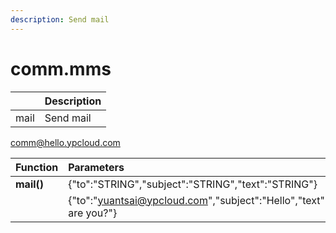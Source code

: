 ```yaml
---
description: Send mail
---
```


# comm.mms

|  | Description |
| :--- | :--- |
| mail | Send mail |

comm@hello.ypcloud.com

| Function | Parameters | Return |
| :--- | :--- | :--- |
| **mail\(\)** | {"to":"STRING","subject":"STRING","text":"STRING"} | {"Result":"STRING"} |
|  | {"to":"yuantsai@ypcloud.com","subject":"Hello","text":"How are you?"} | {"Result":"OK"} |

